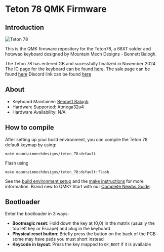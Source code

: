 # Teton 78 QMK Firmware

## Introduction

![Teton 78](https://i.imgur.com/MnASIrv.jpeg)

This is the QMK firmware repository for the Teton78, a 68XT solder and hotswao keyboard designed by Mountain Mech Designs - Bennett Balogh.

The Teton 78 has entered GB and sucessfully finalized in November 2024 The IC page for the keyboard can be found [here](https://geekhack.org/index.php?topic=123275.0).
The sale page can be found [here](https://www.mountainmechdesigns.com/)
Discord link can be found [here](https://discord.gg/h9dMwRNfVy)

## About

* Keyboard Maintainer: [Bennett Balogh](https://github.com/AwesomeBalogh)
* Hardware Supported: Atmega32u4
* Hardware Availability: N/A

## How to compile

After setting up your build environment, you can compile the Teton 78 default keymap by using:

    make mountainmechdesigns/teton_78:default

Flash using

    make mountainmechdesigns/teton_78:default:flash

See the [build environment setup](https://docs.qmk.fm/#/getting_started_build_tools) and the [make instructions](https://docs.qmk.fm/#/getting_started_make_guide) for more information. Brand new to QMK? Start with our [Complete Newbs Guide](https://docs.qmk.fm/#/newbs).

## Bootloader 

Enter the bootloader in 3 ways:

* **Bootmagic reset**: Hold down the key at (0,0) in the matrix (usually the top left key or Escape) and plug in the keyboard
* **Physical reset button**: Briefly press the button on the back of the PCB - some may have pads you must short instead
* **Keycode in layout**: Press the key mapped to `QK_BOOT` if it is available